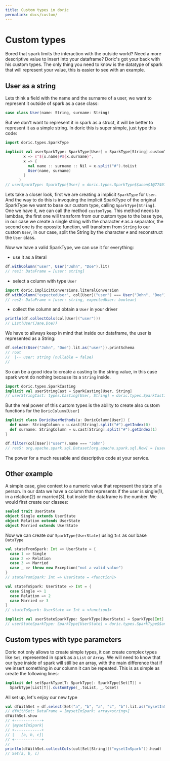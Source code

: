 ```yaml
---
title: Custom types in doric
permalink: docs/custom/
---
```

# Custom types
Bored that spark limits the interaction with the outside world? Need a more descriptive value to insert into your
dataframe? Doric's got your back with his custom types. The only thing you need to know is the datatype of spark that
will represent your value, this is easier to see with an example.

## User as a string
Lets think a field with the name and the surname of a
user, we want to represent it outside of spark as a case class:

```scala
case class User(name: String, surname: String)
```

But we don't want to represent it in spark as a struct, it will be better to represent it as a simple string. In doric
this is super simple, just type this code:

```scala
import doric.types.SparkType

implicit val userSparkType: SparkType[User] = SparkType[String].customType[User](
        x => s"${x.name}#${x.surname}",
        x => {
          val name :: surname :: Nil = x.split("#").toList
          User(name, surname)
        }
      )
// userSparkType: SparkType[User] = doric.types.SparkType$$anon$1@774013dc
```

Lets take a closer look, first we are creating a implicit `SparkType` for `User`. And the way to do this is invoquing
the implicit SparkType of the original SparkType we want to base our custom type, calling `SparkType[String]`. One we
have it, we can call the method `customType`. This method needs to lambdas, the first one will transform from our custom
type to the base type, in our case we create a single string with the character `#` as a separator, the second one is
the opossite function, will transform from `String` to our custom `User`, in our case, split the String by the
character `#`  and reconstruct the `User` class.

Now we have a valid SparkType, we can use it for everything:
* use it as a literal
```scala
df.withColumn("user", User("John", "Doe").lit)
// res1: DataFrame = [user: string]
```
* select a column with type `User`
```scala
import doric.implicitConversions.literalConversion
df.withColumn("expectedUser", col[User]("user") === User("John", "Doe"))
// res2: DataFrame = [user: string, expectedUser: boolean]
```
* collect the column and obtain a `User` in your driver
```scala
println(df.collectCols(col[User]("user")))
// List(User(Jane,Doe))
```

We have to allways keep in mind that inside our dataframe, the user is represented as a String:
```scala
df.select(User("John", "Doe").lit.as("user")).printSchema
// root
//  |-- user: string (nullable = false)
//
```
So can be a good idea to create a casting to the string value, in this case spark wont do nothing because its a `String` inside.
```scala
import doric.types.SparkCasting
implicit val userStringCast = SparkCasting[User, String]
// userStringCast: types.Casting[User, String] = doric.types.SparkCasting$$anon$1@7ebc5be6
```

But the real power of this custom types is the ability to create also custom functions for the `DoricColumn[User]`
```scala
implicit class DoricUserMethods(u: DoricColumn[User]) {
  def name: StringColumn = u.cast[String].split("#").getIndex(0)
  def surname: StringColumn = u.cast[String].split("#").getIndex(1)
}

df.filter(col[User]("user").name === "John")
// res5: org.apache.spark.sql.Dataset[org.apache.spark.sql.Row] = [user: string]
```
The power for a much reusable and descriptive code at your service.

## Other example
A simple case, give context to a numeric value that represent the state of a person. In our data we have a column that
represents if the user is single(1), in a relation(2) or married(3), but inside the dataframe is the number. We would
first create our classes:

```scala
sealed trait UserState
object Single extends UserState
object Relation extends UserState
object Married extends UserState
```

Now we can create our `SparkType[UserState]` using `Int` as our base `DataType`

```scala
val stateFromSpark: Int => UserState = {
  case 1 => Single
  case 2 => Relation
  case 3 => Married
  case _ => throw new Exception("not a valid value")
}
// stateFromSpark: Int => UserState = <function1>

val stateToSpark: UserState => Int = {
  case Single => 1
  case Relation => 2
  case Married => 3
}
// stateToSpark: UserState => Int = <function1>

implicit val userStateSparkType: SparkType[UserState] = SparkType[Int].customType(stateToSpark, stateFromSpark)
// userStateSparkType: SparkType[UserState] = doric.types.SparkType$$anon$1@4627dfda
```

## Custom types with type parameters
Doric not only allows to create simple types, it can create complex types like `Set`, represented in spark as a `List` or `Array`. We will need to know that our type inside of spark will still be an array, with the main difference that if we insert something in our column it can be repeated.
This is as simple as create the following lines:
```scala
implicit def setSparkType[T: SparkType]: SparkType[Set[T]] =
  SparkType[List[T]].customType(_.toList, _.toSet)
```
All set up, let's enjoy our new type
```scala
val dfWithSet = df.select(Set("a", "b", "a", "c", "b").lit.as("mysetInSpark"))
// dfWithSet: DataFrame = [mysetInSpark: array<string>]
dfWithSet.show
// +------------+
// |mysetInSpark|
// +------------+
// |   [a, b, c]|
// +------------+
// 
println(dfWithSet.collectCols(col[Set[String]]("mysetInSpark")).head)
// Set(a, b, c)
```
